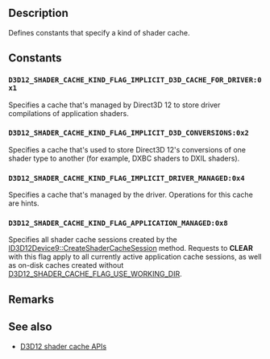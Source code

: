 ## Description

Defines constants that specify a kind of shader cache.

## Constants

### `D3D12_SHADER_CACHE_KIND_FLAG_IMPLICIT_D3D_CACHE_FOR_DRIVER:0x1`

Specifies a cache that's managed by Direct3D 12 to store driver compilations of application shaders.

### `D3D12_SHADER_CACHE_KIND_FLAG_IMPLICIT_D3D_CONVERSIONS:0x2`

Specifies a cache that's used to store Direct3D 12's conversions of one shader type to another (for example, DXBC shaders to DXIL shaders).

### `D3D12_SHADER_CACHE_KIND_FLAG_IMPLICIT_DRIVER_MANAGED:0x4`

Specifies a cache that's managed by the driver. Operations for this cache are hints.

### `D3D12_SHADER_CACHE_KIND_FLAG_APPLICATION_MANAGED:0x8`

Specifies all shader cache sessions created by the [ID3D12Device9::CreateShaderCacheSession](https://learn.microsoft.com/windows/win32/api/d3d12/nf-d3d12-id3d12device9-createshadercachesession) method. Requests to **CLEAR** with this flag apply to all currently active application cache sessions, as well as on-disk caches created without [D3D12_SHADER_CACHE_FLAG_USE_WORKING_DIR](https://learn.microsoft.com/windows/win32/api/d3d12/ne-d3d12-d3d12_shader_cache_flags).

## Remarks

## See also
* [D3D12 shader cache APIs](https://microsoft.github.io/DirectX-Specs/d3d/ShaderCache.html)